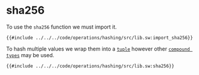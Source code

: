 # sha256

To use the `sha256` function we must import it.

```sway
{{#include ../../../code/operations/hashing/src/lib.sw:import_sha256}}
```

To hash multiple values we wrap them into a [`tuple`](../../language/built-ins/tuples.md) however other [`compound types`](../../language/built-ins/index.md#compound-types) may be used.

```sway
{{#include ../../../code/operations/hashing/src/lib.sw:sha256}}
```
